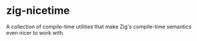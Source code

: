 # zig-nicetime
A collection of compile-time utilities that make Zig's compile-time semantics even nicer to work with.
